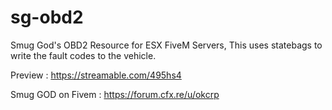 # sg-obd2
Smug God's OBD2 Resource for ESX FiveM Servers, This uses statebags to write the fault codes to the vehicle.


Preview : https://streamable.com/495hs4

Smug GOD on Fivem : https://forum.cfx.re/u/okcrp
